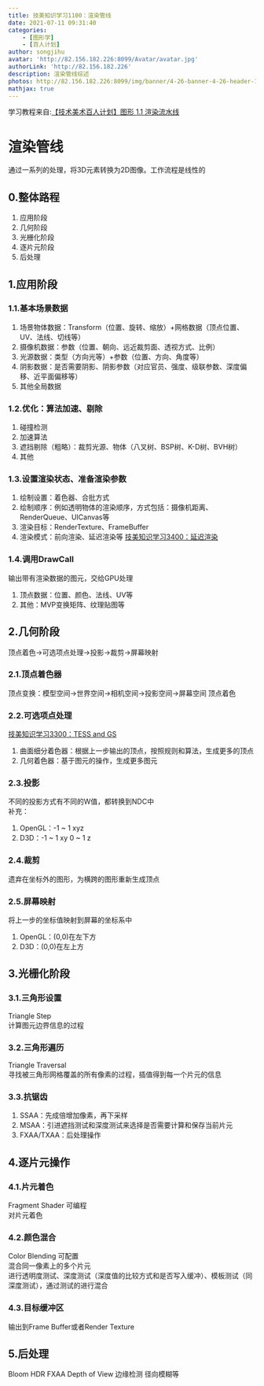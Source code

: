 ```yaml
---
title: 技美知识学习1100：渲染管线
date: 2021-07-11 09:31:40
categories: 
    - [图形学]
    - [百人计划]
author: songjihu
avatar: 'http://82.156.182.226:8099/Avatar/avatar.jpg'
authorLink: 'http://82.156.182.226'
description: 渲染管线综述
photos: http://82.156.182.226:8099/img/banner/4-26-banner-4-26-header-1920x848-v2-1920x848-674151069.png
mathjax: true
---
```


学习教程来自:[【技术美术百人计划】图形 1.1 渲染流水线](https://www.bilibili.com/video/BV1L54y1s7xw?p=2)

# 渲染管线
通过一系列的处理，将3D元素转换为2D图像。工作流程是线性的
## 0.整体路程
1. 应用阶段
2. 几何阶段
3. 光栅化阶段
4. 逐片元阶段
5. 后处理


## 1.应用阶段

### 1.1.基本场景数据
1. 场景物体数据：Transform（位置、旋转、缩放）+网格数据（顶点位置、UV、法线、切线等）
2. 摄像机数据：参数（位置、朝向、远近裁剪面、透视方式、比例）
3. 光源数据：类型（方向光等）+参数（位置、方向、角度等）
4. 阴影数据：是否需要阴影、阴影参数（对应官员、强度、级联参数、深度偏移、近平面偏移等）
5. 其他全局数据

### 1.2.优化：算法加速、剔除
1. 碰撞检测
2. 加速算法
3. 遮挡剔除（粗略）：裁剪光源、物体（八叉树、BSP树、K-D树、BVH树）
4. 其他

### 1.3.设置渲染状态、准备渲染参数
1. 绘制设置：着色器、合批方式
2. 绘制顺序：例如透明物体的渲染顺序，方式包括：摄像机距离、RenderQueue、UICanvas等
3. 渲染目标：RenderTexture、FrameBuffer
4. 渲染模式：前向渲染、延迟渲染等
[技美知识学习3400：延迟渲染](http://songjihu.top/2021/07/08/%E6%8A%80%E7%BE%8E%E7%9F%A5%E8%AF%86%E5%AD%A6%E4%B9%A03400/)

### 1.4.调用DrawCall
输出带有渲染数据的图元，交给GPU处理
1. 顶点数据：位置、颜色、法线、UV等
2. 其他：MVP变换矩阵、纹理贴图等

## 2.几何阶段
顶点着色->可选项点处理->投影->裁剪->屏幕映射
### 2.1.顶点着色器
顶点变换：模型空间->世界空间->相机空间->投影空间->屏幕空间
顶点着色

### 2.2.可选项点处理
[技美知识学习3300：TESS and GS](http://songjihu.top/2021/07/01/%E6%8A%80%E7%BE%8E%E7%9F%A5%E8%AF%86%E5%AD%A6%E4%B9%A03300/)
1. 曲面细分着色器：根据上一步输出的顶点，按照规则和算法，生成更多的顶点
2. 几何着色器：基于图元的操作，生成更多图元

### 2.3.投影
不同的投影方式有不同的W值，都转换到NDC中<br>
补充：
1. OpenGL：-1 ~ 1 xyz
2. D3D：-1 ~ 1 xy 0 ~ 1 z

### 2.4.裁剪
遗弃在坐标外的图形，为横跨的图形重新生成顶点

### 2.5.屏幕映射
将上一步的坐标值映射到屏幕的坐标系中
1. OpenGL：(0,0)在左下方
2. D3D：(0,0)在左上方

## 3.光栅化阶段

### 3.1.三角形设置
Triangle Step<br>
计算图元边界信息的过程
### 3.2.三角形遍历
Triangle Traversal<br>
寻找被三角形网格覆盖的所有像素的过程，插值得到每一个片元的信息
### 3.3.抗锯齿
1. SSAA：先成倍增加像素，再下采样
2. MSAA：引进遮挡测试和深度测试来选择是否需要计算和保存当前片元
3. FXAA/TXAA：后处理操作
## 4.逐片元操作
### 4.1.片元着色
Fragment Shader 可编程<br>
对片元着色
### 4.2.颜色混合
Color Blending 可配置<br>
混合同一像素上的多个片元<br>
进行透明度测试、深度测试（深度值的比较方式和是否写入缓冲）、模板测试（同深度测试），通过测试的进行混合
### 4.3.目标缓冲区
输出到Frame Buffer或者Render Texture
## 5.后处理
Bloom HDR FXAA Depth of View 边缘检测 径向模糊等
